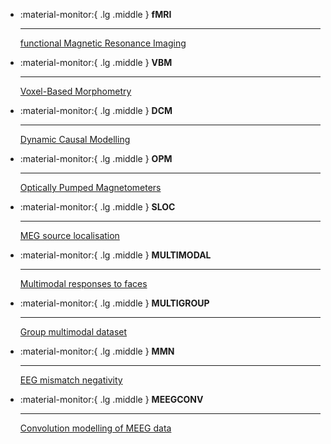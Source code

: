 <div class="grid cards" markdown>

-   :material-monitor:{ .lg .middle } __fMRI__

    ---

    [functional Magnetic Resonance Imaging](./fmri/index.md)

-   :material-monitor:{ .lg .middle } __VBM__

    ---

    [Voxel-Based Morphometry](./vbm/VBM-getting-started.md)

-   :material-monitor:{ .lg .middle } __DCM__

    ---

    [Dynamic Causal Modelling](./dcm/index.md)

-   :material-monitor:{ .lg .middle } __OPM__

    ---

    [Optically Pumped Magnetometers](./opm_preprocessing/index.md)

-   :material-monitor:{ .lg .middle } __SLOC__

    ---

    [MEG source localisation](./MEEG/meg_sloc.md)

-   :material-monitor:{ .lg .middle } __MULTIMODAL__

    ---

    [Multimodal responses to faces](./multimodal/multimodal.md)

-   :material-monitor:{ .lg .middle } __MULTIGROUP__

    ---

    [Group multimodal dataset](./multi/index.md)

-   :material-monitor:{ .lg .middle } __MMN__

    ---

    [EEG mismatch negativity](./MEEG/mmn.md)

-   :material-monitor:{ .lg .middle } __MEEGCONV__

    ---

    [Convolution modelling of MEEG data](./MEEG/meeg_firstlevel.md)

</div>
